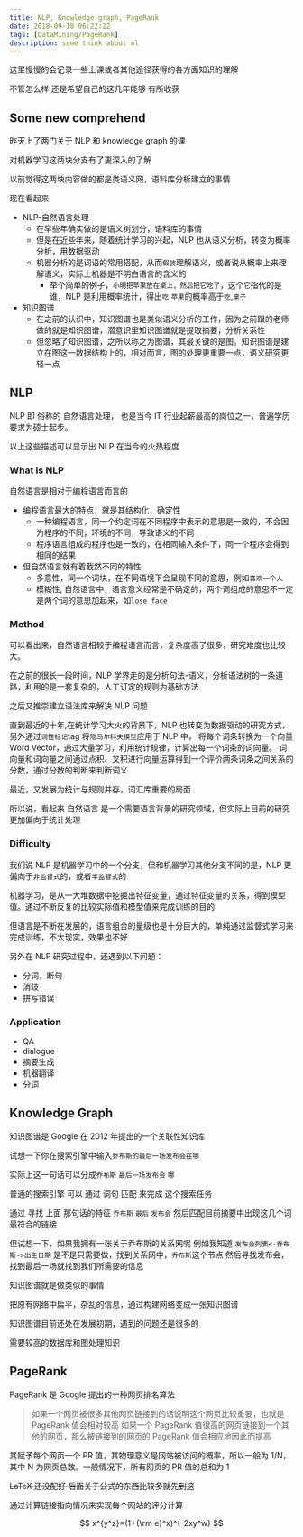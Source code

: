 ```yaml
---
title: NLP, Knowledge graph, PageRank
date: 2018-09-18 06:22:22
tags: [DataMining/PageRank]
description: some think about ml
---
```


这里慢慢的会记录一些上课或者其他途径获得的各方面知识的理解

不管怎么样 还是希望自己的这几年能够 有所收获

## Some new comprehend

昨天上了两门关于 NLP 和 knowledge graph 的课

对机器学习这两块分支有了更深入的了解

以前觉得这两块内容做的都是类语义网，语料库分析建立的事情

现在看起来

- NLP-自然语言处理
  - 在早些年确实做的是语义树划分，语料库的事情
  - 但是在近些年来，随着统计学习的兴起，NLP 也从语义分析，转变为概率分析，用数据驱动
  - 机器分析的是词语的常用搭配，从而`假装`理解语义，或者说从概率上来理解语义，实际上机器是不明白语言的含义的
    - 举个简单的例子，`小明把苹果放在桌上，然后把它吃了`，这个`它`指代的是谁，NLP 是利用概率统计，得出`吃`,`苹果`的概率高于`吃`,`桌子`
- 知识图谱
  - 在之前的认识中，知识图谱也是类似语义分析的工作，因为之前跟的老师做的就是知识图谱，潜意识里知识图谱就是提取摘要，分析关系性
  - 但忽略了知识图谱，之所以称之为图谱，其最关键的是图。知识图谱是建立在图这一数据结构上的，相对而言，图的处理更重要一点，语义研究更轻一点

## NLP

NLP 即 俗称的 自然语言处理， 也是当今 IT 行业起薪最高的岗位之一，普遍学历要求为硕士起步。

以上这些描述可以显示出 NLP 在当今的火热程度

### What is NLP

自然语言是相对于编程语言而言的

- 编程语言最大的特点，就是其结构化，确定性
  - 一种编程语言，同一个约定词在不同程序中表示的意思是一致的，不会因为程序的不同，环境的不同，导致语义的不同
  - 程序语言组成的程序也是一致的，在相同输入条件下，同一个程序会得到相同的结果
- 但自然语言就有着截然不同的特性
  - 多意性，同一个词块，在不同语境下会呈现不同的意思，例如`喜欢一个人`
  - 模糊性, 自然语言中，语言意义经常是不确定的，两个词组成的意思不一定是两个词的意思加起来，如`lose face`

### Method

可以看出来，自然语言相较于编程语言而言，复杂度高了很多，研究难度也比较大。

在之前的很长一段时间，NLP 学界走的是分析句法-语义，分析语法树的一条道路，利用的是一套复杂的，人工订定的规则为基础方法

之后又推崇建立语法库来解决 NLP 问题

直到最近的十年,在统计学习大火的背景下，NLP 也转变为数据驱动的研究方式，另外通过`词性标记`tag 将`隐马尔科夫模型`应用于 NLP 中，
将每个词条转换为一个向量 Word Vector，通过大量学习，利用统计规律，计算出每一个词条的词向量。
词向量和词向量之间通过点积、叉积进行向量运算得到一个评价两条词条之间关系的分数，通过分数的判断来判断词义

最近，又发展为统计与规则并存，词汇库重要的局面

所以说，看起来 自然语言 是一个需要语言背景的研究领域，但实际上目前的研究更加偏向于统计处理

### Difficulty

我们说 NLP 是机器学习中的一个分支，但和机器学习其他分支不同的是，NLP 更偏向于`非监督式`的，或者`半监督式`的

机器学习，是从一大堆数据中挖掘出特征变量，通过特征变量的关系，得到模型值。通过不断反复的比较实际值和模型值来完成训练的目的

但语言是不断在发展的，语言组合的量级也是十分巨大的，单纯通过监督式学习来完成训练，不太现实，效果也不好

另外在 NLP 研究过程中，还遇到以下问题：

- 分词，断句
- 消歧
- 拼写错误

### Application

- QA
- dialogue
- 摘要生成
- 机器翻译
- 分词

## Knowledge Graph

知识图谱是 Google 在 2012 年提出的一个关联性知识库

试想一下你在搜索引擎中输入`乔布斯的最后一场发布会在哪`

实际上这一句话可以分成`乔布斯` `最后一场发布会` `哪`

普通的搜索引擎 可以 通过 词句 匹配 来完成 这个搜索任务

通过 寻找 上面 那句话的特征 `乔布斯` `最后` `发布会`
然后匹配目前摘要中出现这几个词最符合的链接

但试想一下，如果我拥有一张关于乔布斯的关系网呢
例如我知道 `发布会列表<-乔布斯->出生日期`
是不是只需要做，找到关系网中，`乔布斯`这个节点
然后寻找发布会，找到最后一场就找到我们所需要的信息

知识图谱就是做类似的事情

把原有网络中扁平，杂乱的信息，通过构建网络变成一张知识图谱

知识图谱目前还处在发展初期，遇到的问题还是很多的

需要较高的数据库和图处理知识

## PageRank

PageRank 是 Google 提出的一种网页排名算法

> 如果一个网页被很多其他网页链接到的话说明这个网页比较重要，也就是 PageRank 值会相对较高
> 如果一个 PageRank 值很高的网页链接到一个其他的网页，那么被链接到的网页的 PageRank 值会相应地因此而提高

其赋予每个网页一个 PR 值，其物理意义是网站被访问的概率，所以一般为 1/N，其中 N 为网页总数。一般情况下，所有网页的 PR 值的总和为 1

~~LaTeX 还没配好 后面关于公式的东西比较多就先到这~~

通过计算链接指向情况来实现每个网站的评分计算

$$ x^{y^z}=(1+{\rm e}^x)^{-2xy^w} $$
